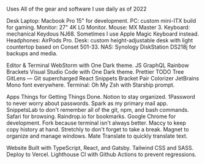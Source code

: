 Uses
   All of the gear and software I use daily as of 2022

Desk
    Laptop: Macbook Pro 15" for development.
    PC: custom mini-ITX build for gaming.
    Monitor: 27" 4K LG Monitor.
    Mouse: MX Master 3.
    Keyboard: mechanical Keydous NJ68. Sometimes I use Apple Magic Keyboard instead.
    Headphones: AirPods Pro.
    Desk: custom height-adjustable desk with light countertop based on Conset 501-33.
    NAS: Synology DiskStation DS218j for backups and media.
    
Editor & Terminal
  WebStorm with One Dark theme.
    JS GraphQL
    Rainbow Brackets
Visual Studio Code with One Dark theme.
    Prettier
    TODO Tree
    GitLens — Git supercharged
    React Snippets
    Bracket Pair Colorizer
JetBrains Mono font everywhere.
Terminal: Oh My Zsh with Starship prompt.

Apps
    Things for Getting Things Done.
    Notion to stay organized.
    1Password to never worry about passwords.
    Spark as my primary mail app.
    SnippetsLab to don't remember all of the git, npm, and bash commands.
    Safari for browsing.
      Raindrop.io for bookmarks.
    Google Chrome for development.
    Fork because terminal isn't always better.
    Maccy to keep copy history at hand.
    Stretchly to don't forget to take a break.
    Magnet to organize and manage windows.
    Mate Translate to quickly translate text.
  
Website
    Built with TypeScript, React, and Gatsby.
    Tailwind CSS and SASS.
    Deploy to Vercel.
    Lighthouse CI with Github Actions to prevent regressions.
